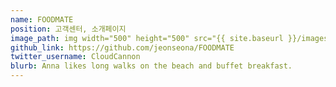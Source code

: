 ```yaml
---
name: FOODMATE
position: 고객센터, 소개페이지
image_path: img width="500" height="500" src="{{ site.baseurl }}/images/KampingMate/KampingMate_main.webp" alt="Screenshot"
github_link: https://github.com/jeonseona/FOODMATE
twitter_username: CloudCannon
blurb: Anna likes long walks on the beach and buffet breakfast.
---
```

